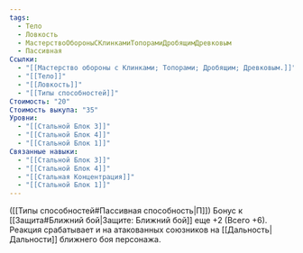 ```yaml
---
tags:
  - Тело
  - Ловкость
  - МастерствоОбороныСКлинкамиТопорамиДробящимДревковым
  - Пассивная
Ссылки:
  - "[[Мастерство обороны с Клинками; Топорами; Дробящим; Древковым.]]"
  - "[[Тело]]"
  - "[[Ловкость]]"
  - "[[Типы способностей]]"
Стоимость: "20"
Стоимость выкупа: "35"
Уровни:
  - "[[Стальной Блок 3]]"
  - "[[Стальной Блок 4]]"
  - "[[Стальной Блок 1]]"
Связанные навыки:
  - "[[Стальной Блок 3]]"
  - "[[Стальной Блок 4]]"
  - "[[Стальная Концентрация]]"
  - "[[Стальной Блок 1]]"
---
```

([[Типы способностей#Пассивная способность|П]]) Бонус к [[Защита#Ближний бой|Защите: Ближний бой]] еще +2 (Всего +6).
Реакция срабатывает и на атакованных союзников на [[Дальность|Дальности]] ближнего боя персонажа. 